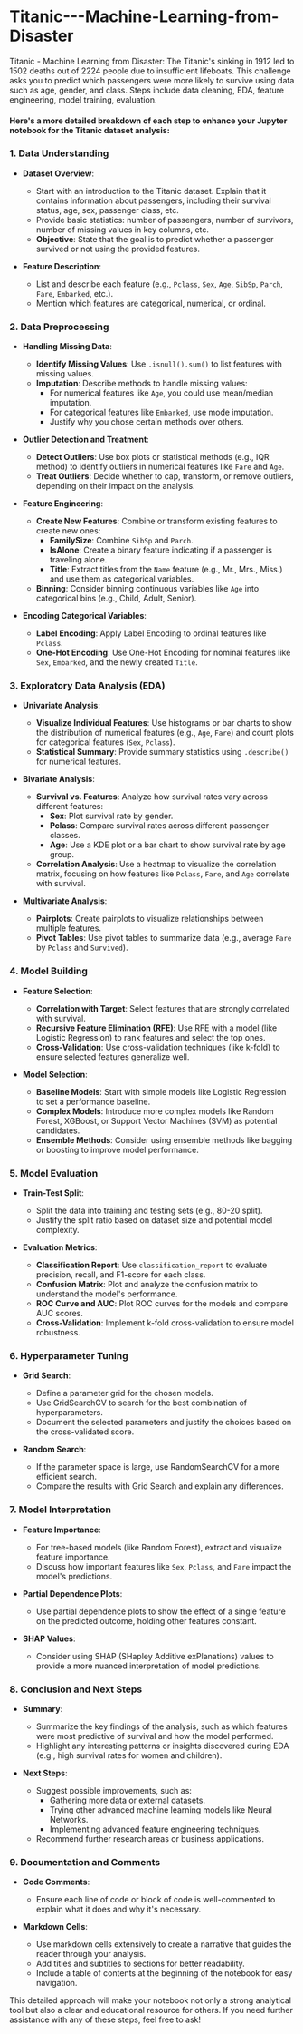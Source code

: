 # Titanic---Machine-Learning-from-Disaster
Titanic - Machine Learning from Disaster: The Titanic's sinking in 1912 led to 1502 deaths out of 2224 people due to insufficient lifeboats. This challenge asks you to predict which passengers were more likely to survive using data such as age, gender, and class. Steps include data cleaning, EDA, feature engineering, model training, evaluation.

#### Here's a more detailed breakdown of each step to enhance your Jupyter notebook for the Titanic dataset analysis:

### 1. **Data Understanding**
   - **Dataset Overview**:
     - Start with an introduction to the Titanic dataset. Explain that it contains information about passengers, including their survival status, age, sex, passenger class, etc.
     - Provide basic statistics: number of passengers, number of survivors, number of missing values in key columns, etc.
     - **Objective**: State that the goal is to predict whether a passenger survived or not using the provided features.

   - **Feature Description**:
     - List and describe each feature (e.g., `Pclass`, `Sex`, `Age`, `SibSp`, `Parch`, `Fare`, `Embarked`, etc.).
     - Mention which features are categorical, numerical, or ordinal.

### 2. **Data Preprocessing**
   - **Handling Missing Data**:
     - **Identify Missing Values**: Use `.isnull().sum()` to list features with missing values.
     - **Imputation**: Describe methods to handle missing values:
       - For numerical features like `Age`, you could use mean/median imputation.
       - For categorical features like `Embarked`, use mode imputation.
       - Justify why you chose certain methods over others.

   - **Outlier Detection and Treatment**:
     - **Detect Outliers**: Use box plots or statistical methods (e.g., IQR method) to identify outliers in numerical features like `Fare` and `Age`.
     - **Treat Outliers**: Decide whether to cap, transform, or remove outliers, depending on their impact on the analysis.

   - **Feature Engineering**:
     - **Create New Features**: Combine or transform existing features to create new ones:
       - **FamilySize**: Combine `SibSp` and `Parch`.
       - **IsAlone**: Create a binary feature indicating if a passenger is traveling alone.
       - **Title**: Extract titles from the `Name` feature (e.g., Mr., Mrs., Miss.) and use them as categorical variables.
     - **Binning**: Consider binning continuous variables like `Age` into categorical bins (e.g., Child, Adult, Senior).

   - **Encoding Categorical Variables**:
     - **Label Encoding**: Apply Label Encoding to ordinal features like `Pclass`.
     - **One-Hot Encoding**: Use One-Hot Encoding for nominal features like `Sex`, `Embarked`, and the newly created `Title`.

### 3. **Exploratory Data Analysis (EDA)**
   - **Univariate Analysis**:
     - **Visualize Individual Features**: Use histograms or bar charts to show the distribution of numerical features (e.g., `Age`, `Fare`) and count plots for categorical features (`Sex`, `Pclass`).
     - **Statistical Summary**: Provide summary statistics using `.describe()` for numerical features.

   - **Bivariate Analysis**:
     - **Survival vs. Features**: Analyze how survival rates vary across different features:
       - **Sex**: Plot survival rate by gender.
       - **Pclass**: Compare survival rates across different passenger classes.
       - **Age**: Use a KDE plot or a bar chart to show survival rate by age group.
     - **Correlation Analysis**: Use a heatmap to visualize the correlation matrix, focusing on how features like `Pclass`, `Fare`, and `Age` correlate with survival.

   - **Multivariate Analysis**:
     - **Pairplots**: Create pairplots to visualize relationships between multiple features.
     - **Pivot Tables**: Use pivot tables to summarize data (e.g., average `Fare` by `Pclass` and `Survived`).

### 4. **Model Building**
   - **Feature Selection**:
     - **Correlation with Target**: Select features that are strongly correlated with survival.
     - **Recursive Feature Elimination (RFE)**: Use RFE with a model (like Logistic Regression) to rank features and select the top ones.
     - **Cross-Validation**: Use cross-validation techniques (like k-fold) to ensure selected features generalize well.

   - **Model Selection**:
     - **Baseline Models**: Start with simple models like Logistic Regression to set a performance baseline.
     - **Complex Models**: Introduce more complex models like Random Forest, XGBoost, or Support Vector Machines (SVM) as potential candidates.
     - **Ensemble Methods**: Consider using ensemble methods like bagging or boosting to improve model performance.

### 5. **Model Evaluation**
   - **Train-Test Split**:
     - Split the data into training and testing sets (e.g., 80-20 split).
     - Justify the split ratio based on dataset size and potential model complexity.

   - **Evaluation Metrics**:
     - **Classification Report**: Use `classification_report` to evaluate precision, recall, and F1-score for each class.
     - **Confusion Matrix**: Plot and analyze the confusion matrix to understand the model's performance.
     - **ROC Curve and AUC**: Plot ROC curves for the models and compare AUC scores.
     - **Cross-Validation**: Implement k-fold cross-validation to ensure model robustness.

### 6. **Hyperparameter Tuning**
   - **Grid Search**:
     - Define a parameter grid for the chosen models.
     - Use GridSearchCV to search for the best combination of hyperparameters.
     - Document the selected parameters and justify the choices based on the cross-validated score.

   - **Random Search**:
     - If the parameter space is large, use RandomSearchCV for a more efficient search.
     - Compare the results with Grid Search and explain any differences.

### 7. **Model Interpretation**
   - **Feature Importance**:
     - For tree-based models (like Random Forest), extract and visualize feature importance.
     - Discuss how important features like `Sex`, `Pclass`, and `Fare` impact the model's predictions.

   - **Partial Dependence Plots**:
     - Use partial dependence plots to show the effect of a single feature on the predicted outcome, holding other features constant.

   - **SHAP Values**:
     - Consider using SHAP (SHapley Additive exPlanations) values to provide a more nuanced interpretation of model predictions.

### 8. **Conclusion and Next Steps**
   - **Summary**:
     - Summarize the key findings of the analysis, such as which features were most predictive of survival and how the model performed.
     - Highlight any interesting patterns or insights discovered during EDA (e.g., high survival rates for women and children).

   - **Next Steps**:
     - Suggest possible improvements, such as:
       - Gathering more data or external datasets.
       - Trying other advanced machine learning models like Neural Networks.
       - Implementing advanced feature engineering techniques.
     - Recommend further research areas or business applications.

### 9. **Documentation and Comments**
   - **Code Comments**:
     - Ensure each line of code or block of code is well-commented to explain what it does and why it's necessary.
   
   - **Markdown Cells**:
     - Use markdown cells extensively to create a narrative that guides the reader through your analysis.
     - Add titles and subtitles to sections for better readability.
     - Include a table of contents at the beginning of the notebook for easy navigation.

This detailed approach will make your notebook not only a strong analytical tool but also a clear and educational resource for others. If you need further assistance with any of these steps, feel free to ask!
